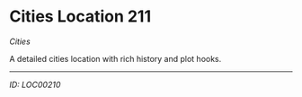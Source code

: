 # Cities Location 211

*Cities*

A detailed cities location with rich history and plot hooks.

---
*ID: LOC00210*